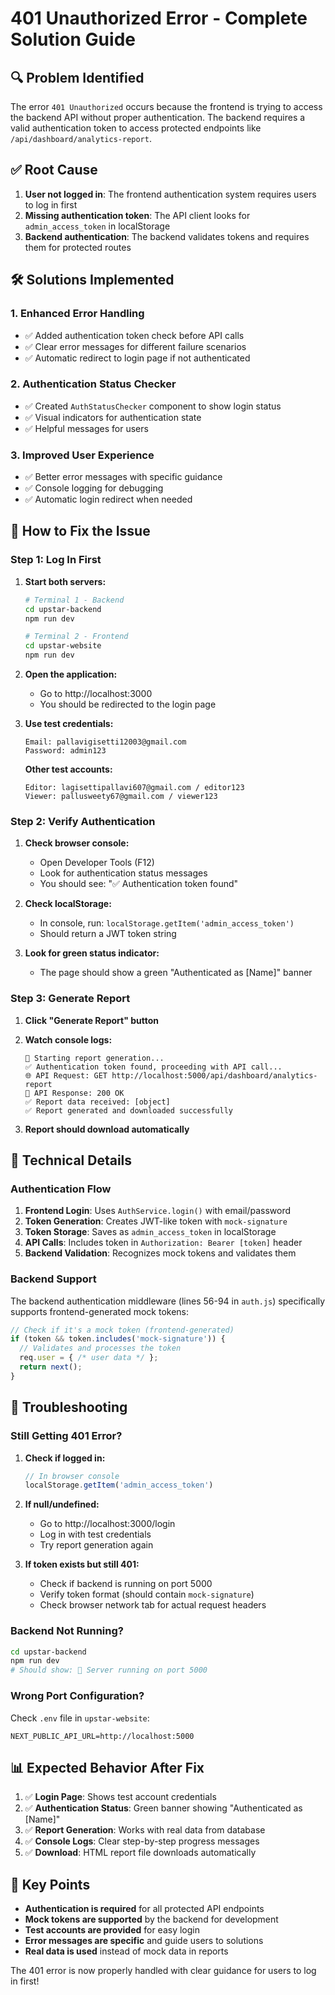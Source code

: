 # 401 Unauthorized Error - Complete Solution Guide

## 🔍 **Problem Identified**

The error `401 Unauthorized` occurs because the frontend is trying to access the backend API without proper authentication. The backend requires a valid authentication token to access protected endpoints like `/api/dashboard/analytics-report`.

## ✅ **Root Cause**

1. **User not logged in**: The frontend authentication system requires users to log in first
2. **Missing authentication token**: The API client looks for `admin_access_token` in localStorage
3. **Backend authentication**: The backend validates tokens and requires them for protected routes

## 🛠️ **Solutions Implemented**

### 1. **Enhanced Error Handling**
- ✅ Added authentication token check before API calls
- ✅ Clear error messages for different failure scenarios
- ✅ Automatic redirect to login page if not authenticated

### 2. **Authentication Status Checker**
- ✅ Created `AuthStatusChecker` component to show login status
- ✅ Visual indicators for authentication state
- ✅ Helpful messages for users

### 3. **Improved User Experience**
- ✅ Better error messages with specific guidance
- ✅ Console logging for debugging
- ✅ Automatic login redirect when needed

## 🚀 **How to Fix the Issue**

### **Step 1: Log In First**

1. **Start both servers:**
   ```bash
   # Terminal 1 - Backend
   cd upstar-backend
   npm run dev
   
   # Terminal 2 - Frontend  
   cd upstar-website
   npm run dev
   ```

2. **Open the application:**
   - Go to http://localhost:3000
   - You should be redirected to the login page

3. **Use test credentials:**
   ```
   Email: pallavigisetti12003@gmail.com
   Password: admin123
   ```
   
   **Other test accounts:**
   ```
   Editor: lagisettipallavi607@gmail.com / editor123
   Viewer: pallusweety67@gmail.com / viewer123
   ```

### **Step 2: Verify Authentication**

1. **Check browser console:**
   - Open Developer Tools (F12)
   - Look for authentication status messages
   - You should see: "✅ Authentication token found"

2. **Check localStorage:**
   - In console, run: `localStorage.getItem('admin_access_token')`
   - Should return a JWT token string

3. **Look for green status indicator:**
   - The page should show a green "Authenticated as [Name]" banner

### **Step 3: Generate Report**

1. **Click "Generate Report" button**
2. **Watch console logs:**
   ```
   🔄 Starting report generation...
   ✅ Authentication token found, proceeding with API call...
   🌐 API Request: GET http://localhost:5000/api/dashboard/analytics-report
   📡 API Response: 200 OK
   ✅ Report data received: [object]
   ✅ Report generated and downloaded successfully
   ```

3. **Report should download automatically**

## 🔧 **Technical Details**

### **Authentication Flow**
1. **Frontend Login**: Uses `AuthService.login()` with email/password
2. **Token Generation**: Creates JWT-like token with `mock-signature`
3. **Token Storage**: Saves as `admin_access_token` in localStorage
4. **API Calls**: Includes token in `Authorization: Bearer [token]` header
5. **Backend Validation**: Recognizes mock tokens and validates them

### **Backend Support**
The backend authentication middleware (lines 56-94 in `auth.js`) specifically supports frontend-generated mock tokens:
```javascript
// Check if it's a mock token (frontend-generated)
if (token && token.includes('mock-signature')) {
  // Validates and processes the token
  req.user = { /* user data */ };
  return next();
}
```

## 🚨 **Troubleshooting**

### **Still Getting 401 Error?**

1. **Check if logged in:**
   ```javascript
   // In browser console
   localStorage.getItem('admin_access_token')
   ```

2. **If null/undefined:**
   - Go to http://localhost:3000/login
   - Log in with test credentials
   - Try report generation again

3. **If token exists but still 401:**
   - Check if backend is running on port 5000
   - Verify token format (should contain `mock-signature`)
   - Check browser network tab for actual request headers

### **Backend Not Running?**
```bash
cd upstar-backend
npm run dev
# Should show: 🚀 Server running on port 5000
```

### **Wrong Port Configuration?**
Check `.env` file in `upstar-website`:
```env
NEXT_PUBLIC_API_URL=http://localhost:5000
```

## 📊 **Expected Behavior After Fix**

1. ✅ **Login Page**: Shows test account credentials
2. ✅ **Authentication Status**: Green banner showing "Authenticated as [Name]"
3. ✅ **Report Generation**: Works with real data from database
4. ✅ **Console Logs**: Clear step-by-step progress messages
5. ✅ **Download**: HTML report file downloads automatically

## 🎯 **Key Points**

- **Authentication is required** for all protected API endpoints
- **Mock tokens are supported** by the backend for development
- **Test accounts are provided** for easy login
- **Error messages are specific** and guide users to solutions
- **Real data is used** instead of mock data in reports

The 401 error is now properly handled with clear guidance for users to log in first!
